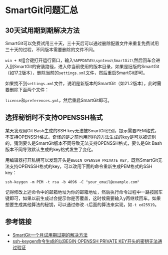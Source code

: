 # SmartGit问题汇总

## 30天试用期到期解决方法

SmartGit可以免费试用三十天，三十天后可以通过删除配置文件来重复免费试用三十天的过程，不同版本需要删除的文件不同。

`win + R`组合键打开运行窗口，输入`%APPDATA%\syntevo\SmartGit\`然后回车会进入到SmartGit的安装路径，进入你当前使用的版本目录，如果是旧版的SmartGit（如17.2版本），删除当前的`settings.xml`文件，然后重启SmartGit即可。

如果找不到`settings.xml`文件，说明是新版本的SmartGit（如21.2版本），此时需要删除下面两个文件：

`license`和`preferences.yml`，然后重启SmartGit即可。

## 选择秘钥时不支持OPENSSH格式

某天发现用Git Bash生成的SSH key无法被SmartGit识别，提示需要PEM格式，不支持OPENSSH格式。奇怪的是之前也用同样的方法生成的key是可以被识别的，猜测要么是SmartGit版本不同导致无法支持OPENSSH格式，要么是Git Bash版本不同导致默认生成的key格式发生了变化。

<!--more-->

用编辑器打开私钥可以发现开头是`BEGIN OPENSSH PRIVATE KEY`，既然SmartGit无法支持OPENSSH格式的key，可以改用下面的命令重新生成PEM格式的SSH key：

```
ssh-keygen -m PEM -t rsa -b 4096 -C "your_email@example.com"
```

记得修改上述命令中的邮箱地址为你的邮箱地址，然后执行命令过程中一路按回车键即可，如果以前生成过会提示你是否覆盖，这时候需要输入y再继续回车。如果想要生成其他算法的秘钥，可以通过修改`-t`后面的算法来实现，如`-t ed25519`。

## 参考链接

* [SmartGit一个月试用期过期的解决方法](https://blog.csdn.net/weixin_46054431/article/details/125778652?spm=1001.2101.3001.6650.5&utm_medium=distribute.pc_relevant.none-task-blog-2%7Edefault%7EBlogCommendFromBaidu%7ERate-5-125778652-blog-79452578.235%5Ev28%5Epc_relevant_t0_download&depth_1-utm_source=distribute.pc_relevant.none-task-blog-2%7Edefault%7EBlogCommendFromBaidu%7ERate-5-125778652-blog-79452578.235%5Ev28%5Epc_relevant_t0_download&utm_relevant_index=10)
* [ssh-keygen命令生成的以BEGIN OPENSSH PRIVATE KEY开头的密钥无法通过验证](http://www.panwenbin.com/ssh-keygen%E5%91%BD%E4%BB%A4%E7%94%9F%E6%88%90%E7%9A%84%E4%BB%A5BEGIN+OPENSSH+PRIVATE+KEY%E5%BC%80%E5%A4%B4%E7%9A%84%E5%AF%86%E9%92%A5%E6%97%A0%E6%B3%95%E9%80%9A%E8%BF%87%E9%AA%8C%E8%AF%81)